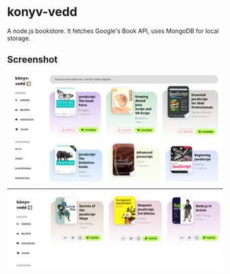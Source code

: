 # konyv-vedd

A node.js bookstore. It fetches Google's Book API, uses MongoDB for local storage.


## Screenshot

![](/screenshots/2.png)

***

![](/screenshots/1.png)
